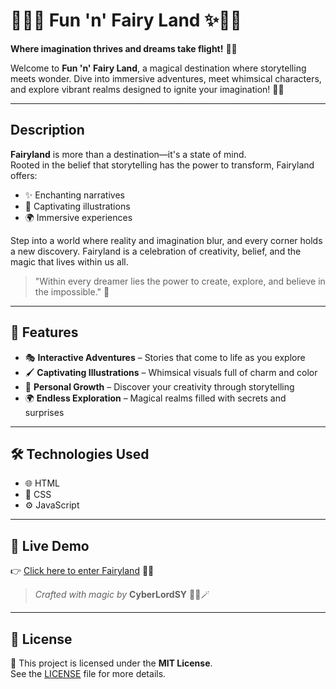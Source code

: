 # 🧚‍♀️✨ Fun 'n' Fairy Land ✨🧚‍♂️  
**Where imagination thrives and dreams take flight!** 🌈🌟  

Welcome to **Fun 'n' Fairy Land**, a magical destination where storytelling meets wonder. Dive into immersive adventures, meet whimsical characters, and explore vibrant realms designed to ignite your imagination! 🌸🦄

---

##  Description

**Fairyland** is more than a destination—it's a state of mind.  
Rooted in the belief that storytelling has the power to transform, Fairyland offers:

- ✨ Enchanting narratives  
- 🎨 Captivating illustrations  
- 🌍 Immersive experiences  

Step into a world where reality and imagination blur, and every corner holds a new discovery. Fairyland is a celebration of creativity, belief, and the magic that lives within us all.

> "Within every dreamer lies the power to create, explore, and believe in the impossible." 🌙

---

## 🎁 Features

- 🎭 **Interactive Adventures** – Stories that come to life as you explore  
- 🖌️ **Captivating Illustrations** – Whimsical visuals full of charm and color  
- 🌱 **Personal Growth** – Discover your creativity through storytelling  
- 🌍 **Endless Exploration** – Magical realms filled with secrets and surprises

---

## 🛠️ Technologies Used

- 🌐 HTML  
- 🎨 CSS  
- ⚙️ JavaScript

---

## 🔗 Live Demo

👉 [Click here to enter Fairyland](https://cyberlordsy.github.io/Fairyland/) 🏰✨

> *Crafted with magic by* **CyberLordSY** 🧑‍💻🪄

---

## 📜 License

📝 This project is licensed under the **MIT License**.  
See the [LICENSE](LICENSE) file for more details.
